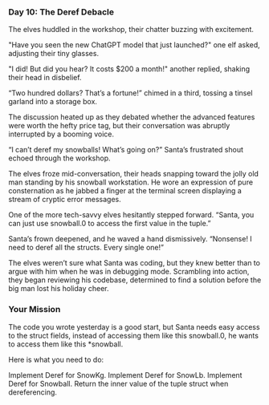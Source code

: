 ### Day 10: The Deref Debacle

The elves huddled in the workshop, their chatter buzzing with excitement.

"Have you seen the new ChatGPT model that just launched?" one elf asked, adjusting their tiny glasses.

"I did! But did you hear? It costs $200 a month!" another replied, shaking their head in disbelief.

“Two hundred dollars? That’s a fortune!” chimed in a third, tossing a tinsel garland into a storage box.

The discussion heated up as they debated whether the advanced features were worth the hefty price tag, but their conversation was abruptly interrupted by a booming voice.

“I can’t deref my snowballs! What’s going on?” Santa’s frustrated shout echoed through the workshop.

The elves froze mid-conversation, their heads snapping toward the jolly old man standing by his snowball workstation. He wore an expression of pure consternation as he jabbed a finger at the terminal screen displaying a stream of cryptic error messages.

One of the more tech-savvy elves hesitantly stepped forward. “Santa, you can just use snowball.0 to access the first value in the tuple.”

Santa’s frown deepened, and he waved a hand dismissively. “Nonsense! I need to deref all the structs. Every single one!”

The elves weren’t sure what Santa was coding, but they knew better than to argue with him when he was in debugging mode. Scrambling into action, they began reviewing his codebase, determined to find a solution before the big man lost his holiday cheer.

### Your Mission

The code you wrote yesterday is a good start, but Santa needs easy access to the struct fields, instead of accessing them like this snowball.0, he wants to access them like this \*snowball.

Here is what you need to do:

Implement Deref for SnowKg.
Implement Deref for SnowLb.
Implement Deref for Snowball.
Return the inner value of the tuple struct when dereferencing.
